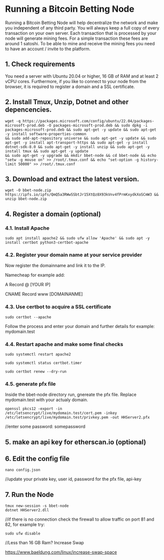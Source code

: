 # Running a Bitcoin Betting Node

Running a Bitcoin Betting Node will help decentralize the network and make you independent of any third party. You will always keep a full copy of every transaction on your own server.  Each transaction that is processed by your node will generate mining fees. For a simple transaction these fees are around 1 satoshi.
To be able to mine and receive the mining fees you need to have an account / invite to the platform.  

## 1. Check requirements 

You need a server with Ubuntu 20.04 or higher, 16 GB of RAM and at least 2 vCPU cores.  Furthermore, if you like to connect to your node from the browser, it is required to register a domain and a SSL certificate. 

##  2. Install Tmux, Unzip, Dotnet and other depencencies.
```
wget -q https://packages.microsoft.com/config/ubuntu/22.04/packages-microsoft-prod.deb -O packages-microsoft-prod.deb && sudo dpkg -i packages-microsoft-prod.deb && sudo apt-get -y update && sudo apt-get -y install software-properties-common 
&& sudo add-apt-repository universe && sudo apt-get -y update && sudo apt-get -y install apt-transport-https && sudo apt-get -y install dotnet-sdk-8.0 && sudo apt-get -y install unzip && sudo apt-get -y install tmux && sudo apt-get -y update 
&& sudo apt-get -y upgrade && mkdir bbet-node && cd bbet-node && echo "setw -g mouse on" >> /root/.tmux.conf && echo "set-option -g history-limit 50000" >> /root/.tmux.conf
```
## 3. Download and extract the latest version.
```
wget -O bbet-node.zip https://ipfs.io/ipfs/QmQ5a3RWwSSbtJr15XtQz8X93kVnv4fPrmKxydkXoSCmW3 && unzip bbet-node.zip
```

## 4. Register a domain  (optional)

### 4.1. Install Apache
```
sudo apt install apache2 && sudo ufw allow 'Apache' && sudo apt -y install certbot python3-certbot-apache
```
### 4.2. Register your domain name at your service provider

Now register the domainname and link it to the IP.

Namecheap for example add:

A Record  @  [YOUR IP]

CNAME Record  www  [DOMAINANME]

### 4.3. Use certbot to acquire a SSL certificate
```
sudo certbot --apache
```
Follow the process and enter your domain and further details for example:  mydomain.test

### 4.4. Restart apache and make some final checks
```
sudo systemctl restart apache2

sudo systemctl status certbot.timer

sudo certbot renew --dry-run
```
### 4.5. generate pfx file

Inside the bbet-node directory run, gnereate the pfx file.  Replace mydomain.test with your actualy domain. 
```
openssl pkcs12 -export -in /etc/letsencrypt/live/mydomain.test/cert.pem -inkey /etc/letsencrypt/live/mydomain.test/privkey.pem -out HHServer2.pfx
```
//enter some password: somepassword

## 5. make an api key for etherscan.io  (optional)


## 6. Edit the config file
```
nano config.json
```
//update your private key, user id, password for the pfx file, api-key

## 7. Run the Node
```
tmux new-session -s bbet-node 
dotnet HHServer2.dll
```
//if there is no connection  check the firewall to allow traffic on port 81 and 82, for example try:
```
sudo ufw disable
```
//Less than 16 GB Ram?    Increase Swap

https://www.baeldung.com/linux/increase-swap-space
